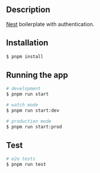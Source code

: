 ## Description

[Nest](https://github.com/nestjs/nest) boilerplate with authentication.

## Installation

```bash
$ pnpm install
```

## Running the app

```bash
# development
$ pnpm run start

# watch mode
$ pnpm run start:dev

# production mode
$ pnpm run start:prod
```

## Test

```bash
# e2e tests
$ pnpm run test
```
